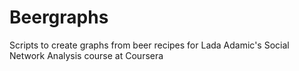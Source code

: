 Beergraphs
==========

Scripts to create graphs from beer recipes for Lada Adamic's Social Network Analysis course at Coursera
